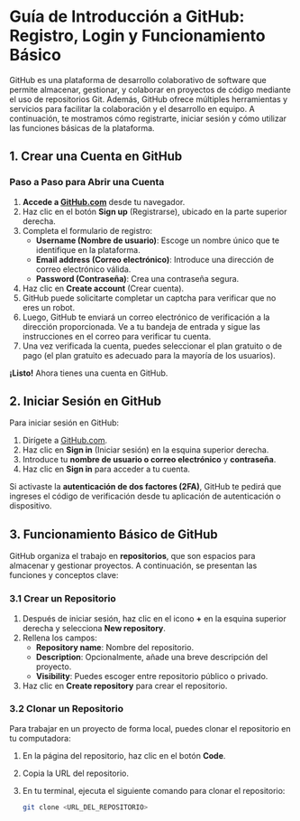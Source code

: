 # Guía de Introducción a GitHub: Registro, Login y Funcionamiento Básico

GitHub es una plataforma de desarrollo colaborativo de software que permite almacenar, gestionar, y colaborar en proyectos de código mediante el uso de repositorios Git. Además, GitHub ofrece múltiples herramientas y servicios para facilitar la colaboración y el desarrollo en equipo. A continuación, te mostramos cómo registrarte, iniciar sesión y cómo utilizar las funciones básicas de la plataforma.

## 1. Crear una Cuenta en GitHub

### Paso a Paso para Abrir una Cuenta

1. **Accede a [GitHub.com](https://github.com)** desde tu navegador.
2. Haz clic en el botón **Sign up** (Registrarse), ubicado en la parte superior derecha.
3. Completa el formulario de registro:
   - **Username (Nombre de usuario)**: Escoge un nombre único que te identifique en la plataforma.
   - **Email address (Correo electrónico)**: Introduce una dirección de correo electrónico válida.
   - **Password (Contraseña)**: Crea una contraseña segura.
4. Haz clic en **Create account** (Crear cuenta).
5. GitHub puede solicitarte completar un captcha para verificar que no eres un robot.
6. Luego, GitHub te enviará un correo electrónico de verificación a la dirección proporcionada. Ve a tu bandeja de entrada y sigue las instrucciones en el correo para verificar tu cuenta.
7. Una vez verificada la cuenta, puedes seleccionar el plan gratuito o de pago (el plan gratuito es adecuado para la mayoría de los usuarios).

**¡Listo!** Ahora tienes una cuenta en GitHub.

## 2. Iniciar Sesión en GitHub

Para iniciar sesión en GitHub:

1. Dirígete a [GitHub.com](https://github.com).
2. Haz clic en **Sign in** (Iniciar sesión) en la esquina superior derecha.
3. Introduce tu **nombre de usuario o correo electrónico** y **contraseña**.
4. Haz clic en **Sign in** para acceder a tu cuenta.

Si activaste la **autenticación de dos factores (2FA)**, GitHub te pedirá que ingreses el código de verificación desde tu aplicación de autenticación o dispositivo.

## 3. Funcionamiento Básico de GitHub

GitHub organiza el trabajo en **repositorios**, que son espacios para almacenar y gestionar proyectos. A continuación, se presentan las funciones y conceptos clave:

### 3.1 Crear un Repositorio

1. Después de iniciar sesión, haz clic en el icono **+** en la esquina superior derecha y selecciona **New repository**.
2. Rellena los campos:
   - **Repository name**: Nombre del repositorio.
   - **Description**: Opcionalmente, añade una breve descripción del proyecto.
   - **Visibility**: Puedes escoger entre repositorio público o privado.
3. Haz clic en **Create repository** para crear el repositorio.

### 3.2 Clonar un Repositorio

Para trabajar en un proyecto de forma local, puedes clonar el repositorio en tu computadora:

1. En la página del repositorio, haz clic en el botón **Code**.
2. Copia la URL del repositorio.
3. En tu terminal, ejecuta el siguiente comando para clonar el repositorio:

   ```bash
   git clone <URL_DEL_REPOSITORIO>
